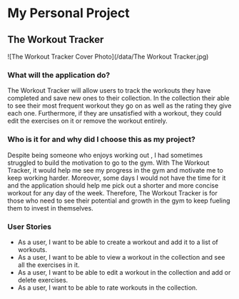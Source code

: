 # My Personal Project

## The Workout Tracker

![The Workout Tracker Cover Photo](/data/The Workout Tracker.jpg)


### What will the application do?
The Workout Tracker will allow users to track the workouts they have completed and save new ones to their collection.
In the collection their able to see their most frequent workout they go on as well as the rating they give each one. 
Furthermore, if they are unsatisfied with a workout, they could edit the exercises on it or remove the workout entirely.



### Who is it for and why did I choose this as my project?
Despite being someone who enjoys working out , I had sometimes struggled to build the motivation to go to the gym. With
The Workout Tracker, it would help me see my progress in the gym and motivate me to keep working harder. Moreover, some
days I would not have the time for it and the application should help me pick out a shorter and more concise workout
for any day of the week. Therefore, The Workout Tracker is for those who need to see their potential and growth in the
gym to keep fueling them to invest in themselves. 



### User Stories
- As a user, I want to be able to create a workout and add it to a list of workouts.
- As a user, I want to be able to view a workout in the collection and see all the exercises in it.
- As a user, I want to be able to edit a workout in the collection and add or delete exercises.
- As a user, I want to be able to rate workouts in the collection.




